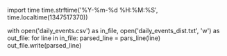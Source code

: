 import time
time.strftime('%Y-%m-%d %H:%M:%S', time.localtime(1347517370))

with open('daily_events.csv') as in_file, open('daily_events_dist.txt', 'w') as out_file:
    for line in in_file:
        parsed_line = pars_line(line)
        out_file.write(parsed_line)
